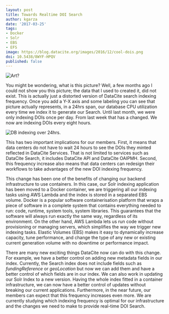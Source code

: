 ```yaml
---
layout: post
title: Towards Realtime DOI Search
author: kgarza
date: '2017-03-25'
tags:
- Docker
- Solr
- EBS
- EFS
image: https://blog.datacite.org/images/2016/12/cool-dois.png
doi: 10.5438/8WYF-HPQV
published: false
---
```



![Art?](/images/2017/04/art2_new_db_index.png)



You might be wondering, what is this picture? Well, a few months ago I could not show you this picture; the data that I used to created it,  did not exist. This is actually just a distorted version of DataCite search indexing frequency. Once you add a Y-X axis and some labeling you can see that picture actually represents, in a 24hrs span, our database CPU utilization every time we index it to generate our Search. Until last month, we were only indexing DOIs once per day. From last week that has a changed. We now are indexing DOIs every eight hours.


![DB indexing over 24hrs.](/images/2017/04/new_db_index.png)


This has two important implications for our members. First, it means that data centers do not have to wait  24 hours to see the DOIs they minted reflected in DataCite Services. That is not limited to services such as DataCite Search, it includes DataCite API and DataCite OAIPMH. Second, this frequency increase also means that data centers can redesign their workflows to take advantages of the new DOI indexing frequency.

This change has been one of the benefits of changing our backend infrastructure to use containers. In this case, our Solr indexing application has been moved to a Docker container, we are triggering all our indexing tasks using AWS Lambda and the index is stored in a separated EBS volume. Docker is a popular software containerisation platform that wraps a piece of software in a complete system that contains everything needed to run: code, runtime, system tools, system libraries. This guarantees that the software will always run exactly the same way, regardless of its environment. On the other hand, AWS Lambda lets us run code without provisioning or managing servers, which simplifies the way we trigger new indexing tasks. Elastic Volumes (EBS) makes it easy to dynamically increase capacity, tune performance, and change the type of any new or existing current generation volume with no downtime or performance impact.

There are many new exciting things DataCite now can do with this change. For example, we have a better control on adding new metadata fields in our index. Currently, the Search index does not include fields such as *fundingReference* or *geoLocation* but now we can add them and have a better control of which fields are in our index. We can also work in updating our Solr Index to a new version. Having the whole index fitted in a container infrastructure, we can now have a better control of updates without breaking our current applications. Furthermore, in the near future, our members can expect that this frequency increases even more. We are currently studying which indexing frequency is optimal for our infrastructure and the changes we need to make to provide real-time DOI Search.
